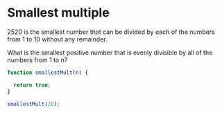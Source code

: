 # Smallest multiple
2520 is the smallest number that can be divided by each of the numbers from 1 to 10 without any remainder.

What is the smallest positive number that is evenly divisible by all of the numbers from 1 to n?

```javascript
function smallestMult(n) {

  return true;
}

smallestMult(20);
```
